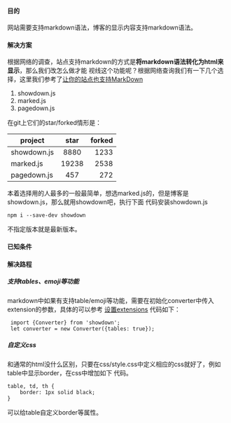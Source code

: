 #### 目的 ####
网站需要支持markdown语法，博客的显示内容支持markdown语法。

#### 解决方案 ####
根据网络的调查，站点支持markdown的方式是**将markdown语法转化为html来显示**，那么我们改怎么做才能
视线这个功能呢？根据网络查询我们有一下几个选择，这里我们参考了[让你的站点也支持MarkDown](https://www.cnblogs.com/yunfeifei/p/4482495.html)
1. showdown.js
2. marked.js
3. pagedown.js

在git上它们的star/forked情形是：

| project        | star           | forked  |
| ------------- |:-------------:| -----:|
| showdown.js      | 8880 | 1233 |
| marked.js     | 19238      |   2538 |
| pagedown.js | 457      |    272 |
本着选择用的人最多的一般最简单，想选marked.js的，但是博客是showdown.js，那么就用showdown吧，执行下面
代码安装showdown.js

```
npm i --save-dev showdown
```
不指定版本就是最新版本。

#### 已知条件 ####






#### 解决路程 ####

##### 支持tables、emoji等功能 ####
markdown中如果有支持table/emoji等功能，需要在初始化converter中传入extension的参数，具体的可以参考
[设置extensions](https://github.com/showdownjs/showdown)
代码如下：
```
 import {Converter} from 'showdown';
 let converter = new Converter({tables: true});
```

##### 自定义css #####
和通常的html没什么区别，只要在css/style.css中定义相应的css就好了，例如table中显示border，在css中增加如下
代码。
```
table, td, th {
    border: 1px solid black;
}
```
可以给table自定义border等属性。

